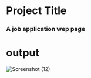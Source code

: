 # Project Title

### A job application wep page

# output


![Screenshot (12)](https://github.com/ANSHHULBUDHWAL/html_css_projects/assets/72787705/1ed3cfc3-4010-4b7e-a5c3-3f117df2bb88)
